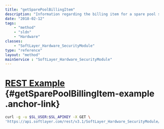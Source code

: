```yaml
---
title: "getSparePoolBillingItem"
description: "Information regarding the billing item for a spare pool server."
date: "2018-02-12"
tags:
    - "method"
    - "sldn"
    - "Hardware"
classes:
    - "SoftLayer_Hardware_SecurityModule"
type: "reference"
layout: "method"
mainService : "SoftLayer_Hardware_SecurityModule"
---
```


# [REST Example](#getSparePoolBillingItem-example) <a href="/article/rest/"><i class="fas fa-question"></i></a> {#getSparePoolBillingItem-example .anchor-link} 
```bash
curl -g -u $SL_USER:$SL_APIKEY -X GET \
'https://api.softlayer.com/rest/v3.1/SoftLayer_Hardware_SecurityModule/{SoftLayer_Hardware_SecurityModuleID}/getSparePoolBillingItem'
```
